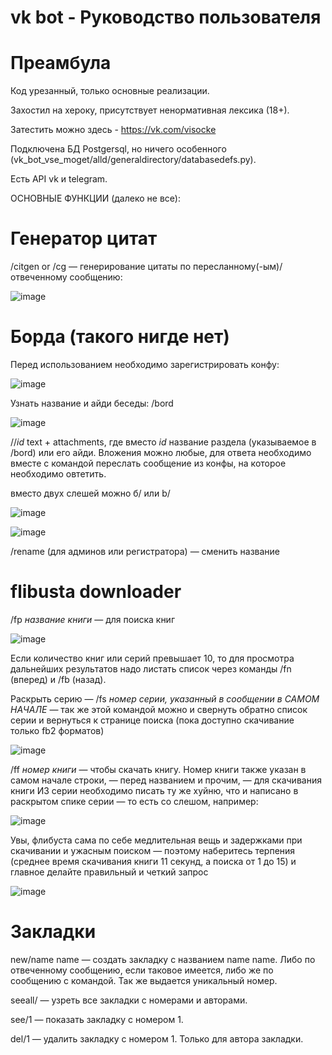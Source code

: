 # vk bot - Руководство пользователя

# Преамбула

Код урезанный, только основные реализации.

Захостил на хероку, присутствует ненормативная лексика (18+).

Затестить можно здесь - https://vk.com/visocke

Подключена БД Postgersql, но ничего особенного (vk_bot_vse_moget/alld/generaldirectory/databasedefs.py).

Есть API vk и telegram.

ОСНОВНЫЕ ФУНКЦИИ (далеко не все):

# Генератор цитат

/citgen or /cg — генерирование цитаты по пересланному(-ым)/отвеченному сообщению:

![image](https://user-images.githubusercontent.com/53952373/178583068-8361f410-b47c-4973-8ea9-a16735a0c3ae.png)

# Борда (такого нигде нет)

Перед использованием необходимо зарегистрировать конфу:

![image](https://user-images.githubusercontent.com/53952373/178583881-8ef110bd-699c-479f-ab78-d12f2c426425.png)

Узнать название и айди беседы: /bord

![image](https://user-images.githubusercontent.com/53952373/178583919-9625dc3e-ede4-4281-954e-74714cd0d7e0.png)

//*id* text + attachments, где вместо *id* название раздела (указываемое в /bord) или его айди.
Вложения можно любые, для ответа необходимо вместе с командой переслать сообщение из конфы, на которое необходимо овтетить.

вместо двух слешей можно б/ или b/

![image](https://user-images.githubusercontent.com/53952373/178583955-03db74d0-b072-4135-b5ef-b1f6a3306483.png)

![image](https://user-images.githubusercontent.com/53952373/178583985-88a666e0-e64c-472b-86e3-d6f94c6d6576.png)

/rename (для админов или регистратора) — сменить название

# flibusta downloader

/fp *название книги* — для поиска книг

![image](https://user-images.githubusercontent.com/53952373/178584326-18a8131f-3123-4ed7-a60d-d40b4301f918.png)

Если количество книг или серий превышает 10, то для просмотра дальнейших результатов надо листать список через команды /fn (вперед) и /fb (назад).

Раскрыть серию — /fs *номер серии, указанный в сообщении в САМОМ НАЧАЛЕ* — так же этой командой можно и свернуть обратно список серии и вернуться к странице поиска
(пока доступно скачивание только fb2 форматов)

![image](https://user-images.githubusercontent.com/53952373/178584420-b3eff122-9886-480b-ac3e-6c2d4b060f21.png)

/ff *номер книги* — чтобы скачать книгу. Номер книги также указан в самом начале строки, — перед названием и прочим, — для скачивания книги ИЗ серии необходимо писать ту же хуйню, что и написано в раскрытом спике серии — то есть со слешом, например:

![image](https://user-images.githubusercontent.com/53952373/178584474-d4227955-736a-47cb-a4ee-5be99ecbce7c.png)

Увы, флибуста сама по себе медлительная вещь и задержками при скачивании и ужасным поиском — поэтому наберитесь терпения (среднее время скачивания книги 11 секунд, а поиска от 1 до 15) и главное делайте правильный и четкий запрос

![image](https://user-images.githubusercontent.com/53952373/178584533-8c1c3b43-481a-4261-aba1-7453e0455e35.png)

# Закладки

new/name name — создать закладку с названием name name. Либо по отвеченному сообщению, если таковое имеется, либо же по сообщению с командой. Так же выдается уникальный номер.

seeall/ — узреть все закладки с номерами и авторами.

see/1 — показать закладку с номером 1.

del/1 — удалить закладку с номером 1. Только для автора закладки.

